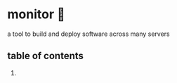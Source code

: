 # monitor 🦎

a tool to build and deploy software across many servers

## table of contents

 1. []()